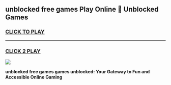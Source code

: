 
## unblocked free games Play Online 👋 Unblocked Games
<h3>
<a href="https://premium.freeplayer.one?title=unblocked_free_games&ref=19F">CLICK TO PLAY</a></h3>
<hr>

<h3>
<a href="https://premium.freeplayer.one?title=unblocked_free_games&ref=19F">CLICK 2 PLAY</a>
  
</h3>

<a href="https://premium.freeplayer.one?title=unblocked_free_games&ref=19F"><img src="https://clearcache.store/games.png"></a>


**unblocked free games games unblocked: Your Gateway to Fun and Accessible Online Gaming**
